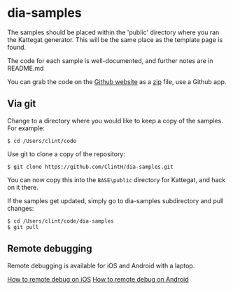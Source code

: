 dia-samples
===========

The samples should be placed within the 'public' directory where you ran the Kattegat generator.
This will be the same place as the template page is found.

The code for each sample is well-documented, and further notes are in README.md

You can grab the code on the [Github website](https://github.com/ClintH/dia-samples/) as a [zip](https://github.com/ClintH/dia-samples/archive/master.zip) file, use a Github app.

## Via git
Change to a directory where you would like to keep a copy of the samples. For example:

````
$ cd /Users/clint/code
````

Use git to clone a copy of the repository:

````
$ git clone https://github.com/ClintH/dia-samples.git
````

You can now copy this into the `BASE\public` directory for Kattegat, and hack on it there.

If the samples get updated, simply go to dia-samples subdirectory and pull changes:

````
$ cd /Users/clint/code/dia-samples
$ git pull
````

## Remote debugging
Remote debugging is available for iOS and Android with a laptop.

[How to remote debug on iOS](http://moduscreate.com/enable-remote-web-inspector-in-ios-6/)
[How to remote debug on Android](https://developers.google.com/chrome-developer-tools/docs/remote-debugging)
